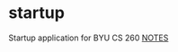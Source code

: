 # startup
Startup application for BYU CS 260
[NOTES](https://github.com/garretttolmanj/startup/blob/main/conflictTest.md)